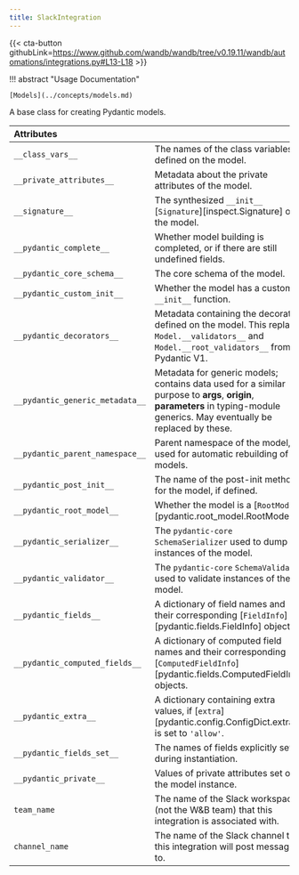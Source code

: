 ```yaml
---
title: SlackIntegration
---
```


{{< cta-button githubLink=https://www.github.com/wandb/wandb/tree/v0.19.11/wandb/automations/integrations.py#L13-L18 >}}

!!! abstract "Usage Documentation"

```
[Models](../concepts/models.md)
```

A base class for creating Pydantic models.

| Attributes |  |
| :--- | :--- |
|  `__class_vars__` |  The names of the class variables defined on the model. |
|  `__private_attributes__` |  Metadata about the private attributes of the model. |
|  `__signature__` |  The synthesized `__init__` [`Signature`][inspect.Signature] of the model. |
|  `__pydantic_complete__` |  Whether model building is completed, or if there are still undefined fields. |
|  `__pydantic_core_schema__` |  The core schema of the model. |
|  `__pydantic_custom_init__` |  Whether the model has a custom `__init__` function. |
|  `__pydantic_decorators__` |  Metadata containing the decorators defined on the model. This replaces `Model.__validators__` and `Model.__root_validators__` from Pydantic V1. |
|  `__pydantic_generic_metadata__` |  Metadata for generic models; contains data used for a similar purpose to **args**, **origin**, **parameters** in typing-module generics. May eventually be replaced by these. |
|  `__pydantic_parent_namespace__` |  Parent namespace of the model, used for automatic rebuilding of models. |
|  `__pydantic_post_init__` |  The name of the post-init method for the model, if defined. |
|  `__pydantic_root_model__` |  Whether the model is a [`RootModel`][pydantic.root_model.RootModel]. |
|  `__pydantic_serializer__` |  The `pydantic-core` `SchemaSerializer` used to dump instances of the model. |
|  `__pydantic_validator__` |  The `pydantic-core` `SchemaValidator` used to validate instances of the model. |
|  `__pydantic_fields__` |  A dictionary of field names and their corresponding [`FieldInfo`][pydantic.fields.FieldInfo] objects. |
|  `__pydantic_computed_fields__` |  A dictionary of computed field names and their corresponding [`ComputedFieldInfo`][pydantic.fields.ComputedFieldInfo] objects. |
|  `__pydantic_extra__` |  A dictionary containing extra values, if [`extra`][pydantic.config.ConfigDict.extra] is set to `'allow'`. |
|  `__pydantic_fields_set__` |  The names of fields explicitly set during instantiation. |
|  `__pydantic_private__` |  Values of private attributes set on the model instance. |
|  `team_name` |  The name of the Slack workspace (not the W&B team) that this integration is associated with. |
|  `channel_name` |  The name of the Slack channel that this integration will post messages to. |
